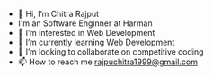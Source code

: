 - 👋 Hi, I’m Chitra Rajput
-    I'm an Software Enginner at Harman 
- 👀 I’m interested in Web Development
- 🌱 I’m currently learning Web Development 
- 💞️ I’m looking to collaborate on competitive coding 
- 📫 How to reach me rajpuchitra1999@gmail.com

<!---
chitra161999/chitra161999 is a ✨ special ✨ repository because its `README.md` (this file) appears on your GitHub profile.
You can click the Preview link to take a look at your changes.
--->
